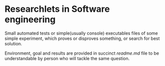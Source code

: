 Researchlets in Software engineering
===

Small automated tests or simple(usually console) executables files of some simple experiment, which proves or disproves something, or search for best solution. 

Environment, goal and results are provided in succinct *readme.md* file to be understandable by person who will tackle the same question.
